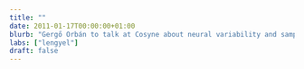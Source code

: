 ```yaml
---
title: ""
date: 2011-01-17T00:00:00+01:00
blurb: "Gergő Orbán to talk at Cosyne about neural variability and sampling in the visual cortex"
labs: ["lengyel"]
draft: false
---
```

